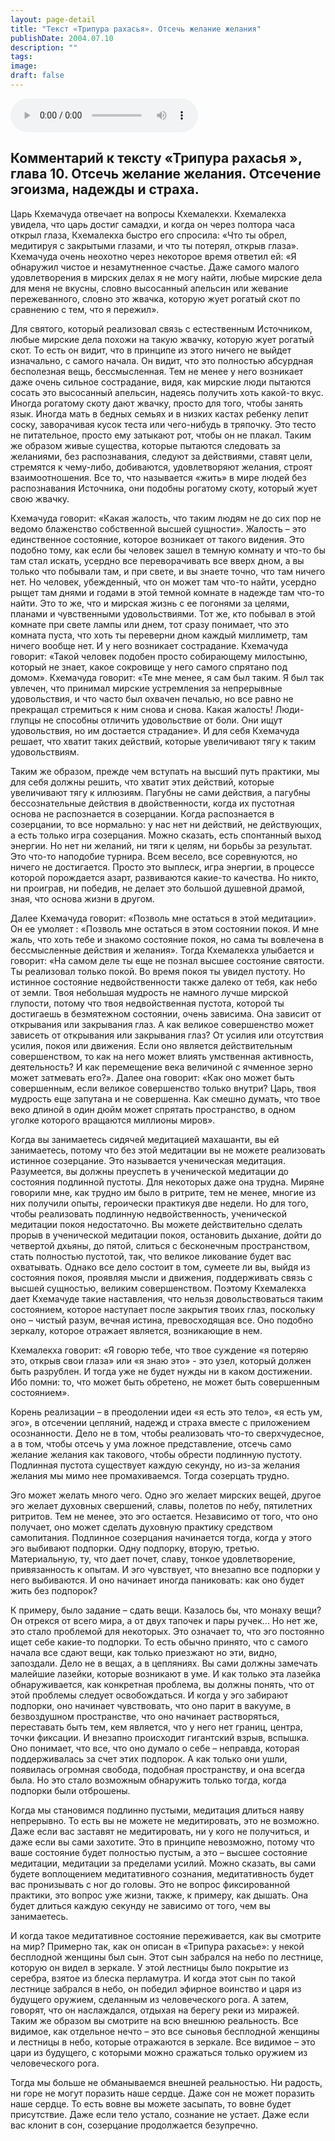 ```yaml
---
layout: page-detail
title: "Текст «Трипура рахасья». Отсечь желание желания"
publishDate: 2004.07.10
description: ""
tags:
image:
draft: false
---
```


<audio title="2004.07.10 - Текст «Трипура рахасья». Отсечь желание желания.mp3" src="/upload/iblock/53e/53e8185adf6984ddcac041aeda29d84f.mp3" controls=""></audio>

## **Комментарий к тексту «Трипура рахасья** **», глава 10.** **Отсечь желание желания. Отсечение эгоизма, надежды и страха.**

 Царь Кхемачуда отвечает на вопросы Кхемалекхи. Кхемалекха увидела, что царь достиг самадхи, и когда он через полтора часа открыл глаза, Кхемалекха быстро его спросила: «Что ты обрел, медитируя с закрытыми глазами, и что ты потерял, открыв глаза». Кхемачуда очень неохотно через некоторое время ответил ей: «Я обнаружил чистое и незамутненное счастье. Даже самого малого удовлетворения в мирских делах я не могу найти, любые мирские дела для меня не вкусны, словно высосанный апельсин или жевание пережеванного, словно это жвачка, которую жует рогатый скот по сравнению с тем, что я пережил».

 Для святого, который реализовал связь с естественным Источником, любые мирские дела похожи на такую жвачку, которую жует рогатый скот. То есть он видит, что в принципе из этого ничего не выйдет изначально, с самого начала. Он видит, что это полностью абсурдная бесполезная вещь, бессмысленная. Тем не менее у него возникает даже очень сильное сострадание, видя, как мирские люди пытаются сосать это высосанный апельсин, надеясь получить хоть какой-то вкус. Иногда рогатому скоту дают жвачку, просто для того, чтобы занять язык. Иногда мать в бедных семьях и в низких кастах ребенку лепит соску, заворачивая кусок теста или чего-нибудь в тряпочку. Это тесто не питательное, просто ему затыкают рот, чтобы он не плакал. Таким же образом живые существа, которые пытаются следовать за желаниями, без распознавания, следуют за действиями, ставят цели, стремятся к чему-либо, добиваются, удовлетворяют желания, строят взаимоотношения. Все то, что называется «жить» в мире людей без распознавания Источника, они подобны рогатому скоту, который жует свою жвачку.

  
 Кхемачуда говорит: «Какая жалость, что таким людям не до сих пор не ведомо блаженство собственной высшей сущности». Жалость – это единственное состояние, которое возникает от такого видения. Это подобно тому, как если бы человек зашел в темную комнату и что-то бы там стал искать, усердно все переворачивать все вверх дном, а вы только что побывали там, и при свете, и вы знаете точно, что там ничего нет. Но человек, убежденный, что он может там что-то найти, усердно рыщет там днями и годами в этой темной комнате в надежде там что-то найти. Это то же, что и мирская жизнь с ее погонями за целями, планами и чувственными удовольствиями. Тот же, кто побывал в этой комнате при свете лампы или днем, тот сразу понимает, что это комната пуста, что хоть ты переверни дном каждый миллиметр, там ничего вообще нет. И у него возникает сострадание. Кхемачуда говорит: «Такой человек подобен просто собирающему милостыню, который не знает, какое сокровище у него самого спрятано под домом». Кхемачуда говорит: «Те мне менее, я сам был таким. Я был так увлечен, что принимал мирские устремления за непрерывные удовольствия, и что часто был охвачен печалью, но все равно не прекращал стремиться к ним снова и снова. Какая жалость! Люди-глупцы не способны отличить удовольствие от боли. Они ищут удовольствия, но им достается страдание». И для себя Кхемачуда решает, что хватит таких действий, которые увеличивают тягу к таким удовольствиям.

 Таким же образом, прежде чем вступать на высший путь практики, мы для себя должны решить, что хватит этих действий, которые увеличивают тягу к иллюзиям. Пагубны не сами действия, а пагубны бессознательные действия в двойственности, когда их пустотная основа не распознается в созерцании. Когда распознается в созерцании, то все нормально: у нас нет ни действий, не действующих, а есть только игра созерцания. Можно сказать, есть спонтанный выход энергии. Но нет ни желаний, ни тяги к целям, ни борьбы за результат. Это что-то наподобие турнира. Всем весело, все соревнуются, но ничего не достигается. Просто это выплеск, игра энергии, в процессе которой порождается азарт, развиваются какие-то качества. Но никто, ни проиграв, ни победив, не делает это большой душевной драмой, зная, что основа жизни в другом.

  
 Далее Кхемачуда говорит: «Позволь мне остаться в этой медитации». Он ее умоляет : «Позволь мне остаться в этом состоянии покоя. И мне жаль, что хоть тебе и знакомо состояние покоя, но сама ты вовлечена в бессмысленные действия и желания». Тогда Кхемалекха улыбается и говорит: «На самом деле ты еще не познал высшее состояние святости. Ты реализовал только покой. Во время покоя ты увидел пустоту. Но истинное состояние недвойственности также далеко от тебя, как небо от земли. Твоя небольшая мудрость не намного лучше мирской глупости, потому что твоя недвойственная пустота, которой ты достигаешь в безмятежном состоянии, очень зависима. Она зависит от открывания или закрывания глаз. А как великое совершенство может зависеть от открывания или закрывания глаз? От усилия или отсутствия усилия, покоя или движения. Если оно является действительным совершенством, то как на него может влиять умственная активность, деятельность? И как перемещение века величиной с ячменное зерно может затмевать его?». Далее она говорит: «Как оно может быть совершенным, если великое совершенство только внутри? Царь, твоя мудрость еще запутана и не совершенна. Как смешно думать, что твое веко длиной в один дюйм может спрятать пространство, в одном уголке которого вращаются миллионы миров».

 Когда вы занимаетесь сидячей медитацией махашанти, вы ей занимаетесь, потому что без этой медитации вы не можете реализовать истинное созерцание. Это называется ученическая медитация. Разумеется, вы должны преуспеть в ученической медитации до состояния подлинной пустоты. Для некоторых даже она трудна. Миряне говорили мне, как трудно им было в ритрите, тем не менее, многие из них получили опыты, героически практикуя две недели. Но для того, чтобы реализовать подлинную недвойственность, ученической медитации покоя недостаточно. Вы можете действительно сделать прорыв в ученической медитации покоя, остановить дыхание, дойти до четвертой дхьяны, до пятой, слиться с бесконечным пространством, стать полностью пустотой, так, что великое ликование будет вас охватывать. Однако все дело состоит в том, сумеете ли вы, выйдя из состояния покоя, проявляя мысли и движения, поддерживать связь с высшей сущностью, великим совершенством. Поэтому Кхемалекха дает Кхемачуде такие наставления, что нельзя довольствоваться таким состоянием, которое наступает после закрытия твоих глаз, поскольку оно – чистый разум, вечная истина, превосходящая все. Оно подобно зеркалу, которое отражает является, возникающие в нем.

  
 Кхемалекха говорит: «Я говорю тебе, что твое суждение «я потеряю это, открыв свои глаза» или «я знаю это» - это узел, который должен быть разрублен. И тогда уже не будет нужды ни в каком достижении. Ибо помни: то, что может быть обретено, не может быть совершенным состоянием».

 Корень реализации – в преодолении идеи «я есть это тело», «я есть ум, эго», в отсечении цепляний, надежд и страха вместе с приложением осознанности. Дело не в том, чтобы реализовать что-то сверхчудесное, а в том, чтобы отсечь у ума ложное представление, отсечь само желание желания как такового, чтобы обрести подлинную пустоту. Подлинная пустота существует каждую секунду, но из-за желания желания мы мимо нее промахиваемся. Тогда созерцать трудно.

 Эго может желать много чего. Одно эго желает мирских вещей, другое эго желает духовных свершений, славы, полетов по небу, пятилетних ритритов. Тем не менее, это эго остается. Независимо от того, что оно получает, оно может сделать духовную практику средством самопитания. Подлинное созерцания начинается тогда, когда у этого эго выбивают подпорки. Одну подпорку, вторую, третью. Материальную, ту, что дает почет, славу, тонкое удовлетворение, привязанность к опытам. И эго чувствует, что внезапно все подпорки у него выбиваются. И оно начинает иногда паниковать: как оно будет жить без подпорок?

  
 К примеру, было задание – сдать вещи. Казалось бы, что монаху вещи? Он отрекся от всего мира, а от двух тапочек и пары ручек… Но нет же, это стало проблемой для некоторых. Это означает то, что эго постоянно ищет себе какие-то подпорки. То есть обычно принято, что с самого начала все сдают вещи, как только приезжают но эти, видно, запоздали. Дело не в вещах, а в цепляниях. Вы сами должны замечать малейшие лазейки, которые возникают в уме. И как только эта лазейка обнаруживается, как конкретная проблема, вы должны понять, что от этой проблемы следует освобождаться. И когда у эго забирают подпорки, оно начинает чувствовать, что оно парит в вакууме, в безвоздушном пространстве, что оно начинает растворяться, переставать быть тем, кем является, что у него нет границ, центра, точки фиксации. И внезапно происходит гигантский взрыв, вспышка. Оно понимает, что все, что оно думало о себе – неправда, которая поддерживалась за счет этих подпорок. А как только они ушли, появилась огромная свобода, подобная пространству, и она всегда была. Но это стало возможным обнаружить только тогда, когда подпорки были отброшены.

 Когда мы становимся подлинно пустыми, медитация длиться наяву непрерывно. То есть вы не можете не медитировать, это не возможно. Даже если вас заставят не медитировать, ни у кого не получиться, и даже если вы сами захотите. Это в принципе невозможно, потому что ваше состояние будет полностью пустым, а это – высшее состояние медитации, медитации за пределами усилий. Можно сказать, вы сами будете воплощением медитативного сознания, медитативность будет вас пронизывать с ног до головы. Это не вопрос фиксированной практики, это вопрос уже жизни, также, к примеру, как дышать. Она будет длиться каждую секунду не зависимо от того, чем вы занимаетесь.

  
 И когда такое медитативное состояние переживается, как вы смотрите на мир? Примерно так, как он описан в «Трипура рахасье»: у некой бесплодной женщины был сын. Этот сын забрался на небо по лестнице, которую он видел в зеркале. У этой лестницы было покрытие из серебра, взятое из блеска перламутра. И когда этот сын по такой лестнице забрался в небо, он победил эфирное воинство и царя из будущего оружием, сделанным из человеческого рога. А затем, говорят, что он наслаждался, отдыхая на берегу реки из миражей. Таким же образом вы смотрите на всю внешнюю реальность. Все видимое, как отдельное нечто – это все сыновья бесплодной женщины и лестницы в небо, которые отражаются в зеркале. Все видимое – это цари из будущего, с которыми можно сражаться только оружием из человеческого рога.

 Тогда мы больше не обманываемся внешней реальностью. Ни радость, ни горе не могут поразить наше сердце. Даже сон не может поразить наше сердце. То есть вовне вы можете засыпать, то вовне будет присутствие. Даже если тело устало, сознание не устает. Даже если вас клонит в сон, созерцание продолжается безупречно.
  
  
